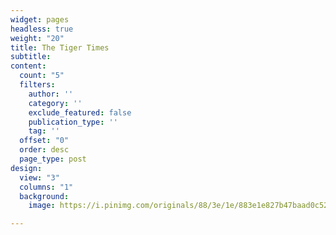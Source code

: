 ```yaml
---
widget: pages
headless: true
weight: "20"
title: The Tiger Times
subtitle: 
content:
  count: "5"
  filters:
    author: ''
    category: ''
    exclude_featured: false
    publication_type: ''
    tag: ''
  offset: "0"
  order: desc
  page_type: post
design:
  view: "3"
  columns: "1"
  background:
    image: https://i.pinimg.com/originals/88/3e/1e/883e1e827b47baad0c52e29785d24c83.jpg

---
```

